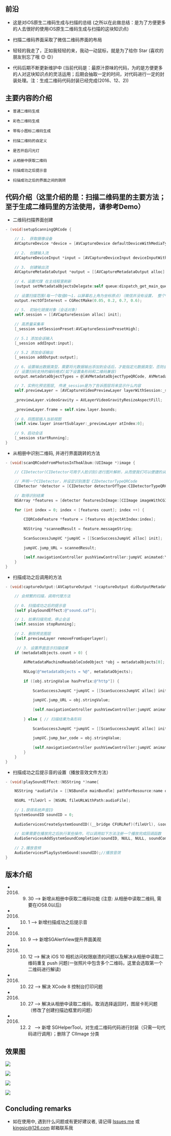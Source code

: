 
## 前沿

* 这是对iOS原生二维码生成与扫描的总结 (之所以在此做总结：是为了方便更多的人去很好的使用iOS原生二维码生成与扫描的这块知识点)

* 扫描二维码界面采取了微信二维码界面的布局

* 轻轻的我走了，正如我轻轻的来，我动一动鼠标，就是为了给你 Star (喜欢的朋友别忘了哦 😊 😊）

* 代码后期不断更新维护中 (当前代码是：最原汁原味的代码，为的是方便更多的人对这块知识点的灵活运用；后期会抽取一定的时间，对代码进行一定的封装处理。注：生成二维码代码封装已经完成(2016、12、2))


## 主要内容的介绍

* `普通二维码生成`<br>

* `彩色二维码生成`<br>

* `带有小图标二维码生成`<br>

* `扫描二维码的自定义`<br>

* `是否开启闪光灯`<br>

* `从相册中获取二维码`<br>

* `扫描成功之后提示音`<br>

* `扫描成功之后的界面之间的跳转`<br>


## 代码介绍（这里介绍的是：扫描二维码里的主要方法；至于生成二维码里的方法使用，请参考Demo）

* 二维码扫描界面创建
```Objective-C
- (void)setupScanningQRCode {

    // 1、 获取摄像设备
    AVCaptureDevice *device = [AVCaptureDevice defaultDeviceWithMediaType:AVMediaTypeVideo];
    
    // 2、 创建输入流
    AVCaptureDeviceInput *input = [AVCaptureDeviceInput deviceInputWithDevice:device error:nil];
    
    // 3、 创建输出流
    AVCaptureMetadataOutput *output = [[AVCaptureMetadataOutput alloc] init];
    
    // 4、设置代理 在主线程里刷新
    [output setMetadataObjectsDelegate:self queue:dispatch_get_main_queue()];
    
    // 设置扫描范围(每一个取值0～1，以屏幕右上角为坐标原点)（微信并没有设置， 整个View都是扫描区域）
    output.rectOfInterest = CGRectMake(0.05, 0.2, 0.7, 0.6);
    
    // 5、 初始化链接对象（会话对象）
    self.session = [[AVCaptureSession alloc] init];
    
    // 高质量采集率
    [_session setSessionPreset:AVCaptureSessionPresetHigh];
    
    // 5.1 添加会话输入
    [_session addInput:input];
    
    // 5.2 添加会话输出
    [_session addOutput:output];
    
    // 6、设置输出数据类型，需要将元数据输出添加到会话后，才能指定元数据类型，否则会报错
    // 设置扫码支持的编码格式(如下设置条形码和二维码兼容)
    output.metadataObjectTypes = @[AVMetadataObjectTypeQRCode, AVMetadataObjectTypeEAN13Code,  AVMetadataObjectTypeEAN8Code, AVMetadataObjectTypeCode128Code];
    
    // 7、实例化预览图层, 传递_session是为了告诉图层将来显示什么内容
    self.previewLayer = [AVCaptureVideoPreviewLayer layerWithSession:_session];
    
    _previewLayer.videoGravity = AVLayerVideoGravityResizeAspectFill;
    
    _previewLayer.frame = self.view.layer.bounds;
    
    // 8、将图层插入当前视图
    [self.view.layer insertSublayer:_previewLayer atIndex:0];
    
    // 9、启动会话
    [_session startRunning];
}
```

* 从相册中识别二维码, 并进行界面跳转的方法
```Objective-C
- (void)scanQRCodeFromPhotosInTheAlbum:(UIImage *)image {

    // CIDetector(CIDetector可用于人脸识别)进行图片解析，从而使我们可以便捷的从相册中获取到二维码
    
    // 声明一个CIDetector，并设定识别类型 CIDetectorTypeQRCode
    CIDetector *detector = [CIDetector detectorOfType:CIDetectorTypeQRCode context:nil options:@{ CIDetectorAccuracy : CIDetectorAccuracyHigh }];
    
    // 取得识别结果
    NSArray *features = [detector featuresInImage:[CIImage imageWithCGImage:image.CGImage]];
    
    for (int index = 0; index < [features count]; index ++) {
    
        CIQRCodeFeature *feature = [features objectAtIndex:index];
        
        NSString *scannedResult = feature.messageString;
                
        ScanSuccessJumpVC *jumpVC = [[ScanSuccessJumpVC alloc] init];
        
        jumpVC.jump_URL = scannedResult;
        
        [self.navigationController pushViewController:jumpVC animated:YES];
    }
}
```

* 扫描成功之后调用的方法
```Objective-C
- (void)captureOutput:(AVCaptureOutput *)captureOutput didOutputMetadataObjects:(NSArray *)metadataObjects fromConnection:(AVCaptureConnection *)connection {

    // 会频繁的扫描，调用代理方法
    
    // 0. 扫描成功之后的提示音
    [self playSoundEffect:@"sound.caf"];

    // 1. 如果扫描完成，停止会话
    [self.session stopRunning];
    
    // 2. 删除预览图层
    [self.previewLayer removeFromSuperlayer];
    
     // 3. 设置界面显示扫描结果
    if (metadataObjects.count > 0) {
    
        AVMetadataMachineReadableCodeObject *obj = metadataObjects[0];
        
        NSLog(@"metadataObjects = %@", metadataObjects);
        
        if ([obj.stringValue hasPrefix:@"http"]) {
            
            ScanSuccessJumpVC *jumpVC = [[ScanSuccessJumpVC alloc] init];
            
            jumpVC.jump_URL = obj.stringValue;
            
            [self.navigationController pushViewController:jumpVC animated:YES];
            
        } else { // 扫描结果为条形码
        
            ScanSuccessJumpVC *jumpVC = [[ScanSuccessJumpVC alloc] init];
            
            jumpVC.jump_bar_code = obj.stringValue;
            
            [self.navigationController pushViewController:jumpVC animated:YES];
        }
    }
}
```

* 扫描成功之后提示音的设置（播放音效文件方法）
```Objective-C
- (void)playSoundEffect:(NSString *)name{

    NSString *audioFile = [[NSBundle mainBundle] pathForResource:name ofType:nil];
    
    NSURL *fileUrl = [NSURL fileURLWithPath:audioFile];
    
    // 1.获得系统声音ID
    SystemSoundID soundID = 0;
  
    AudioServicesCreateSystemSoundID((__bridge CFURLRef)(fileUrl), &soundID);
    
    // 如果需要在播放完之后执行某些操作，可以调用如下方法注册一个播放完成回调函数
    AudioServicesAddSystemSoundCompletion(soundID, NULL, NULL, soundCompleteCallback, NULL);
    
    // 2.播放音频
    AudioServicesPlaySystemSound(soundID);//播放音效
}
```


## 版本介绍

* 2016. 9. 30   --> 新增从相册中获取二维码功能 (注意: 从相册中读取二维码, 需要在iOS8.0以后)
* 2016. 10. 1   --> 新增扫描成功之后提示音
* 2016. 10. 9   --> 新增SGAlertView提升界面美观
* 2016. 10. 12  --> 解决 iOS 10 相机访问权限崩溃的问题以及解决从相册中读取二维码重复 push 问题(一张照片中包含多个二维码，这里会选取第一个二维码进行解读)
* 2016. 10. 22  --> 解决 XCode 8 控制台打印问题
* 2016. 10. 27  --> 解决从相册中读取二维码，取消选择返回时，图层卡死问题（修改了创建扫描边框里的问题）
* 2016. 12. 2   --> 新增 SGHelperTool，对生成二维码代码进行封装（只需一句代码进行调用）；删除了 CIImage 分类


## 效果图

![](https://github.com/kingsic/SGQRCode/raw/master/Picture/sorgle.png) 

![](https://github.com/kingsic/SGQRCode/raw/master/Picture/sorgle2.png) 

![](https://github.com/kingsic/SGQRCode/raw/master/Picture/sorgle3.png) 

![](https://github.com/kingsic/SGQRCode/raw/master/Picture/sorgle4.png)


## Concluding remarks

* 如在使用中, 遇到什么问题或有更好建议者, 请记得 [Issues me](https://github.com/kingsic/SGQRCode/issues) 或 kingsic@126.com 邮箱联系我
